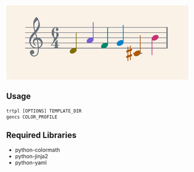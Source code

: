![logo](https://github.com/baskerville/thmkit/raw/master/logo/thmkit_logo.png)

## Usage

    trtpl [OPTIONS] TEMPLATE_DIR
    gencs COLOR_PROFILE

## Required Libraries

- python-colormath
- python-jinja2
- python-yaml
